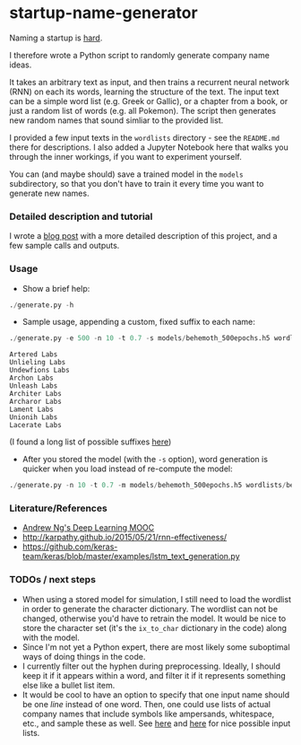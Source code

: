 # startup-name-generator

Naming a startup is [hard](https://mashable.com/2012/10/04/startup-naming/). 

I therefore wrote a Python script to randomly generate company name ideas.

It takes an arbitrary text as input, and then trains a recurrent neural network (RNN) on each its words, learning the structure of the text. The input text can be a simple word list (e.g. Greek or Gallic), or a chapter from a book, or just a random list of words (e.g. all Pokemon). The script then generates new random names that sound simliar to the provided list.

I provided a few input texts in the `wordlists` directory - see the `README.md` there for descriptions. I also added a Jupyter Notebook here that walks you through the inner workings, if you want to experiment yourself.

You can (and maybe should) save a trained model in the `models` subdirectory, so that you don't have to train it every time you want to generate new names.

### Detailed description and tutorial

I wrote a [blog post](http://alpha-epsilon.de/python/2018/04/04/an-lstm-based-startup-name-generator/) with a more detailed description of this project, and a few sample calls and outputs.

### Usage

- Show a brief help:

```python
./generate.py -h
```

- Sample usage, appending a custom, fixed suffix to each name:

```python
./generate.py -e 500 -n 10 -t 0.7 -s models/behemoth_500epochs.h5 wordlists/behemoth.txt --suffix Labs
```

```
Artered Labs
Unlieling Labs
Undewfions Labs
Archon Labs
Unleash Labs
Architer Labs
Archaror Labs
Lament Labs
Unionih Labs
Lacerate Labs
```

(I found a long list of possible suffixes [here](https://www.reddit.com/r/Entrepreneur/comments/4jfrgl/is_there_a_list_of_generic_company_name_endings/))

- After you stored the model (with the `-s` option), word generation is quicker when you load instead of re-compute the model:

```python
./generate.py -n 10 -t 0.7 -m models/behemoth_500epochs.h5 wordlists/behemoth.txt --suffix Labs
```

### Literature/References

- [Andrew Ng's Deep Learning MOOC](https://www.deeplearning.ai/)
- http://karpathy.github.io/2015/05/21/rnn-effectiveness/
- https://github.com/keras-team/keras/blob/master/examples/lstm_text_generation.py

### TODOs / next steps

- When using a stored model for simulation, I still need to load the wordlist in order to generate the character dictionary. The wordlist can not be changed, otherwise you'd have to retrain the model. It would be nice to store the character set (it's the `ix_to_char` dictionary in the code) along with the model.
- Since I'm not yet a Python expert, there are most likely some suboptimal ways of doing things in the code.
- I currently filter out the hyphen during preprocessing. Ideally, I should keep it if it appears within a word, and filter it if it represents something else like a bullet list item.
- It would be cool to have an option to specify that one input name should be one *line* instead of one word. Then, one could use lists of actual company names that include symbols like ampersands, whitespace, etc., and sample these as well. See [here](https://www.wordlab.com/archives/company-names-list) and [here](https://www.sec.gov/rules/other/4-460list.htm) for nice possible input lists.
